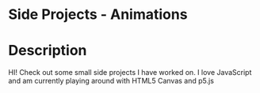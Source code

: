 # Side Projects - Animations

# Description

HI! Check out some small side projects I have worked on.
I love JavaScript and am currently playing around with HTML5 Canvas and p5.js
